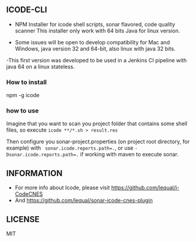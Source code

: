 ## ICODE-CLI

- NPM Installer for icode shell scripts, sonar flavored, code quality scanner
This installer only work with 64 bits Java for linux version.

- Some issues will be open to develop compatibility for Mac and Windows, java version 32 and 64-bit, also linux with java 32 bits.

-This first version was developed to be used in a Jenkins CI pipeline with java 64 on a linux stateless.

### How to install

npm -g icode

### how to use

Imagine that you want to scan you project folder that contains some shell files, so execute  ` icode **/*.sh > result.res `

Then configure you sonar-project.properties (on project root directory, for example) with ` sonar.icode.reports.path=.`,
or use `-Dsonar.icode.reports.path=.` if working with maven to execute sonar.

## INFORMATION

+ For more info about Icode, please visit https://github.com/lequal/i-CodeCNES
+ And https://github.com/lequal/sonar-icode-cnes-plugin

## LICENSE

MIT
